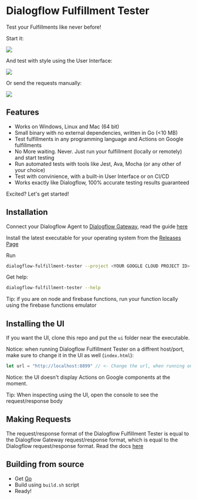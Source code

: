 # Dialogflow Fulfillment Tester

Test your Fulfillments like never before!

Start it:

![](https://i.imgur.com/Y5Ufr32.png)

And test with style using the User Interface:

![](https://i.imgur.com/YSulY94.png)

Or send the requests manually:

![](https://i.imgur.com/ywbIjrE.jpg)

## Features

- Works on Windows, Linux and Mac (64 bit)
- Small binary with no external dependencies, written in Go (<10 MB)
- Test fulfillments in any programming language and Actions on Google fulfillments
- No More waiting. Never. Just run your fulfillment (locally or remotely) and start testing
- Run automated tests with tools like Jest, Ava, Mocha (or any other of your choice)
- Test with convinience, with a built-in User Interface or on CI/CD
- Works exactly like Dialogflow, 100% accurate testing results guaranteed

Excited? Let's get started!

## Installation

Connect your Dialogflow Agent to [Dialogflow Gateway](https://dialogflow.cloud.ushakov.co), read the guide [here](https://github.com/mishushakov/dialogflow-gateway-docs/blob/master/guide.md)

Install the latest executable for your operating system from the [Releases Page](https://github.com/mishushakov/dialogflow-fulfillment-tester/releases)

Run

```sh
dialogflow-fulfillment-tester --project <YOUR GOOGLE CLOUD PROJECT ID> --fulfillment <URL>
```

Get help:

```sh
dialogflow-fulfillment-tester --help
```

Tip: if you are on node and firebase functions, run your function locally using the firebase functions emulator

## Installing the UI

If you want the UI, clone this repo and put the `ui` folder near the executable.

Notice: when running Dialogflow Fulfillment Tester on a diffrent host/port, make sure to change it in the UI as well (`index.html`):

```js
let url = "http://localhost:8899" // <- Change the url, when running on a different host/port
```

Notice: the UI doesn't display Actions on Google components at the moment. 

Tip: When inspecting using the UI, open the console to see the request/response body

## Making Requests

The request/response format of the Dialogflow Fulfillment Tester is equal to the Dialogflow Gateway request/response format, which is equal to the Dialogflow request/response format. Read the docs [here](https://github.com/mishushakov/dialogflow-gateway-docs/blob/master/api.md)

## Building from source

- Get [Go](https://golang.org/dl/)
- Build using `build.sh` script
- Ready!